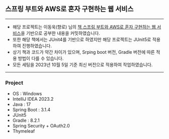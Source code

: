 ## 스프링 부트와 AWS로 혼자 구현하는 웹 서비스

---

- 해당 프로젝트는 이동욱(향로) 님의 [책 스프링 부트와 AWS로 혼자 구현하는 웹 서비스](https://github.com/ybell1028/freelec-book-spring-boot)을 기반으로 공부한 내용을 커밋하였습니다.
- 또한 해당 책에서는 JUnit4를 기반으로 하였지만 해당 프로젝트는 JUnit5로 적용하여 진행하였습니다.
- 상기 책과 코드가 약간 차이가 있으며, Srping boot 버전, Gradle 버전에 따른 적용 방법이 다를 수 있습니다.
- 모든 세팅을 2023년 10월 5일 기준 최신 버전으로 적용하여 작업하였습니다.

---

### Project
- OS : Windows
- IntelliJ IDEA 2023.2
- Java : 17
- Spring Boot : 3.1.4
- JUnit5
- Gradle : 8.2.1
- Spring Security + OAuth2.0
- Thymeleaf